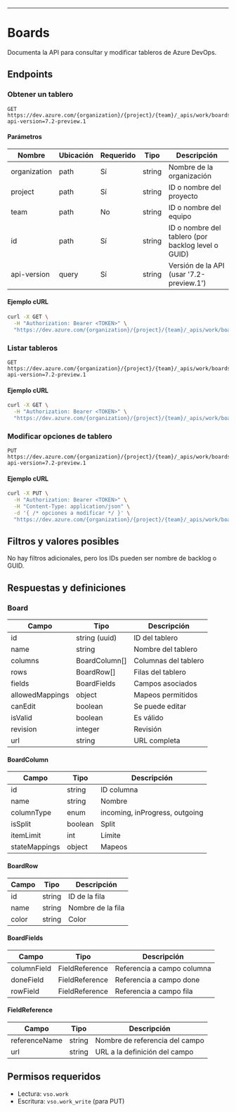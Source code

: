 ---
# Boards

Documenta la API para consultar y modificar tableros de Azure DevOps.

## Endpoints

### Obtener un tablero

```
GET https://dev.azure.com/{organization}/{project}/{team}/_apis/work/boards/{id}?api-version=7.2-preview.1
```

#### Parámetros

| Nombre         | Ubicación | Requerido | Tipo   | Descripción |
|--------------- |-----------|-----------|--------|-------------|
| organization   | path      | Sí        | string | Nombre de la organización |
| project        | path      | Sí        | string | ID o nombre del proyecto |
| team           | path      | No        | string | ID o nombre del equipo |
| id             | path      | Sí        | string | ID o nombre del tablero (por backlog level o GUID) |
| api-version    | query     | Sí        | string | Versión de la API (usar '7.2-preview.1') |

#### Ejemplo cURL

```bash
curl -X GET \
  -H "Authorization: Bearer <TOKEN>" \
  "https://dev.azure.com/{organization}/{project}/{team}/_apis/work/boards/{id}?api-version=7.2-preview.1"
```

### Listar tableros

```
GET https://dev.azure.com/{organization}/{project}/{team}/_apis/work/boards?api-version=7.2-preview.1
```

#### Ejemplo cURL

```bash
curl -X GET \
  -H "Authorization: Bearer <TOKEN>" \
  "https://dev.azure.com/{organization}/{project}/{team}/_apis/work/boards?api-version=7.2-preview.1"
```

### Modificar opciones de tablero

```
PUT https://dev.azure.com/{organization}/{project}/{team}/_apis/work/boards/{id}?api-version=7.2-preview.1
```

#### Ejemplo cURL

```bash
curl -X PUT \
  -H "Authorization: Bearer <TOKEN>" \
  -H "Content-Type: application/json" \
  -d '{ /* opciones a modificar */ }' \
  "https://dev.azure.com/{organization}/{project}/{team}/_apis/work/boards/{id}?api-version=7.2-preview.1"
```

## Filtros y valores posibles

No hay filtros adicionales, pero los IDs pueden ser nombre de backlog o GUID.

## Respuestas y definiciones

### Board

| Campo           | Tipo              | Descripción |
|-----------------|-------------------|-------------|
| id              | string (uuid)     | ID del tablero |
| name            | string            | Nombre del tablero |
| columns         | BoardColumn[]     | Columnas del tablero |
| rows            | BoardRow[]        | Filas del tablero |
| fields          | BoardFields       | Campos asociados |
| allowedMappings | object            | Mapeos permitidos |
| canEdit         | boolean           | Se puede editar |
| isValid         | boolean           | Es válido |
| revision        | integer           | Revisión |
| url             | string            | URL completa |

#### BoardColumn

| Campo        | Tipo    | Descripción |
|--------------|---------|-------------|
| id           | string  | ID columna  |
| name         | string  | Nombre      |
| columnType   | enum    | incoming, inProgress, outgoing |
| isSplit      | boolean | Split       |
| itemLimit    | int     | Límite      |
| stateMappings| object  | Mapeos      |

#### BoardRow

| Campo | Tipo   | Descripción |
|-------|--------|-------------|
| id    | string | ID de la fila |
| name  | string | Nombre de la fila |
| color | string | Color        |

#### BoardFields

| Campo        | Tipo           | Descripción |
|--------------|----------------|-------------|
| columnField  | FieldReference | Referencia a campo columna |
| doneField    | FieldReference | Referencia a campo done |
| rowField     | FieldReference | Referencia a campo fila |

#### FieldReference

| Campo         | Tipo   | Descripción |
|---------------|--------|-------------|
| referenceName | string | Nombre de referencia del campo |
| url           | string | URL a la definición del campo |

## Permisos requeridos

* Lectura: `vso.work`
* Escritura: `vso.work_write` (para PUT)
